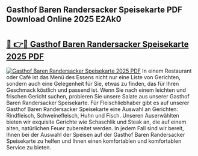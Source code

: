 ## Gasthof Baren Randersacker Speisekarte PDF Download Online 2025 E2Ak0

# <h2><a href="http://gc829m.nevu.top/?p=Gasthof+Baren+Randersacker+Speisekarte">🔗 👉🔴 Gasthof Baren Randersacker Speisekarte 2025 PDF</a></h2>

[![Gasthof Baren Randersacker Speisekarte 2025 PDF](https://i.imgur.com/dBaPXMq.png)](http://gc829m.nevu.top/?p=Gasthof+Baren+Randersacker+Speisekarte)
In einem Restaurant oder Café ist das Menü des Essens nicht nur eine Liste von Gerichten, sondern auch eine Gelegenheit für Sie, etwas zu finden, das für Ihren Geschmack köstlich und passend ist. Wenn Sie nach einem leichten und frischen Gericht suchen, probieren Sie unsere Salate aus unserer Gasthof Baren Randersacker Speisekarte. Für Fleischliebhaber gibt es auf unserer Gasthof Baren Randersacker Speisekarte eine Auswahl an Gerichten: Rindfleisch, Schweinefleisch, Huhn und Fisch. Unseren Auserwählten bieten wir exquisite Gerichte wie Schaschlik und Steak an, die auf einem alten, natürlichen Feuer zubereitet werden. In jedem Fall sind wir bereit, Ihnen bei der Auswahl der Speisen auf der Gasthof Baren Randersacker Speisekarte zu helfen und Ihnen einen komfortablen und komfortablen Service zu bieten.

